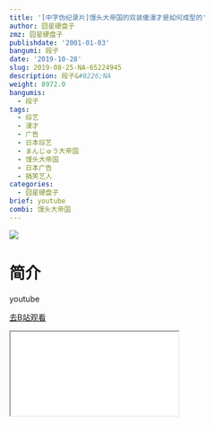 ```yaml
---
title: '[中字伪纪录片]馒头大帝国的双装傻漫才是如何成型的'
author: 囧星硬盘子
zmz: 囧星硬盘子
publishdate: '2001-01-03'
bangumi: 段子
date: '2019-10-28'
slug: 2019-08-25-NA-65224945
description: 段子&#8226;NA
weight: 8972.0
bangumis:
  - 段子
tags:
  - 综艺
  - 漫才
  - 广告
  - 日本综艺
  - まんじゅう大帝国
  - 馒头大帝国
  - 日本广告
  - 搞笑艺人
categories:
  - 囧星硬盘子
brief: youtube
combi: 馒头大帝国
---
```

![](https://raw.githubusercontent.com/tcgriffith/owaraisite/master/static/tmpimg/d497135e48edfff09fbea521e26daf489a8d8b7f.jpg.480.jpg)
# 简介  
youtube  

[去B站观看](https://www.bilibili.com/video/av65224945/)
<div class ="resp-container"><iframe class="testiframe" src="//player.bilibili.com/player.html?aid=65224945"", scrolling="no", allowfullscreen="true" > </iframe></div> 
